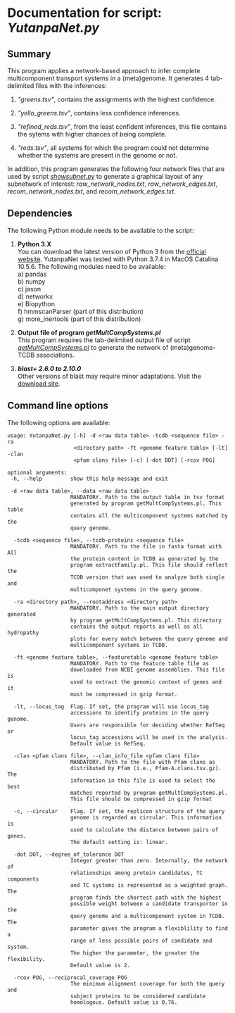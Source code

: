 # Documentation for script: _YutanpaNet.py_

## Summary
This program applies a network-based approach to infer complete multicomponent transport
systems in a (meta)genome. It generates 4 tab-delimited files with the inferences:

1) _"greens.tsv"_, contains the assignments with the highest confidence.  

2) _"yello_greens.tsv"_, contains less confidence inferences.  

3) _"refined_reds.tsv"_, from the least confident inferences, this file contains the 
sytems with higher chances of being complete.  

4) _"reds.tsv"_, all systems for which the program could not determine whether the 
systems are present in the genome or not.  

In addition, this program generates the following four network files that are used by script 
[_showsubnet.py_](showsubnet.md) to generate a graphical layout of any subnetwork of 
interest: _raw_network_nodes.txt_, _raw_network_edges.txt_, _recom_network_nodes.txt_, and
_recom_network_edges.txt_.


## Dependencies
The following Python module needs to be available to the script: 

1. **Python 3.X**  
You can download the latest version of Python 3 from the [official website](https://www.python.org/).
YutanpaNet was tested with Python 3.7.4 in MacOS Catalina 10.5.6. The following modules need to be available:  
  a) pandas  
  b) numpy  
  c) jason  
  d) networkx  
  e) Biopython  
  f) hmmscanParser (part of this distribution)  
  g) more_inertools (part of this distribution)  
  
2. **Output file of program _getMultCompSystems.pl_**  
This program requires the tab-delimited output file of script [_getMultCompSystems.pl_](https://github.com/SaierLaboratory/TCDBtools/blob/master/manuals/getMultCompSystems.md) to generate the network of (meta)genome-TCDB associations.  

3. **_blast+ 2.6.0 to 2.10.0_**  
Other versions of blast may require minor adaptations. Visit the
[download site](https://blast.ncbi.nlm.nih.gov/Blast.cgi?PAGE_TYPE=BlastDocs&DOC_TYPE=Download). 


## Command line options
The following options are available:


    usage: YutanpaNet.py [-h] -d <raw data table> -tcdb <sequence file> -ra
                         <directory path> -ft <genome feature table> [-lt] -clan
                         <pfam clans file> [-c] [-dot DOT] [-rcov POG]

    optional arguments: 
     -h, --help         show this help message and exit
     
     -d <raw data table>, --data <raw data table>
                        MANDATORY. Path to the output table in tsv format
                        generated by program getMultCompSystems.pl. This table
                        contains all the multicomponent systems matched by the
                        query genome.
                        
      -tcdb <sequence file>, --tcdb-proteins <sequence file>
                        MANDATORY. Path to the file in fasta format with All
                        the protein content in TCDB as generated by the
                        program extractFamily.pl. This file should reflect the
                        TCDB version that was used to analyze both single and
                        multicomponet systems in the query genome.
                        
      -ra <directory path>, --rootaddress <directory path>
                        MANDATORY. Path to the main output directory generated
                        by program getMultCompSystems.pl. This directory
                        contains the output reports as well as all hydropathy
                        plots for every match between the query genome and
                        multicomponent systems in TCDB.
                        
      -ft <genome feature table>, --featuretable <genome feature table>
                        MANDATORY. Path to the feature table file as
                        downloaded from NCBI genome assemblies. This file is
                        used to extract the genomic context of genes and it
                        must be compressed in gzip format.
                        
      -lt, --locus_tag  Flag. If set, the program will use locus_tag
                        accessions to identify proteins in the query genome.
                        Users are responsible for deciding whether RefSeq or
                        locus_tag accessions will be used in the analysis.
                        Default value is RefSeq.
                        
      -clan <pfam clans file>, --clan_info_file <pfam clans file>
                        MANDATORY. Path to the file with Pfam clans as
                        distributed by Pfam (i.e., Pfam-A.clans.tsv.gz). The
                        information in this file is used to select the best
                        matches reported by program getMultCompSystems.pl.
                        This file should be compressed in gzip format
                        
      -c, --circular    Flag. If set, the replicon structure of the query
                        genome is regarded as circular. This information is
                        used to calculate the distance between pairs of genes.
                        The default setting is: linear.
                        
      -dot DOT, --degree_of_tolerance DOT
                        Integer greater than zero. Internally, the network of
                        relationships among protein candidates, TC components
                        and TC systems is represented as a weighted graph. The
                        program finds the shortest path with the highest
                        possible weight between a candidate transporter in the
                        query genome and a multicomponent system in TCDB. The
                        parameter gives the program a flexiblility to find a
                        range of less possible pairs of candidate and system.
                        The higher the parameter, the greater the flexibility.
                        Default value is 2.
                        
      -rcov POG, --reciprocal_coverage POG
                        The minimum alignment coverage for both the query and
                        subject proteins to be considered candidate
                        homologous. Default value is 0.76.

